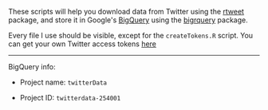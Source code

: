 These scripts will help you download data from Twitter using the [rtweet](https://rtweet.info/articles/intro.html) package, and store it in Google's [BigQuery](https://cloud.google.com/bigquery/) using the [bigrquery](https://bigrquery.r-dbi.org/) package.

Every file I use should be visible, except for the `createTokens.R` script. You can get your own Twitter access tokens [here](https://developer.twitter.com/en/docs/basics/authentication/guides/access-tokens)

****

BigQuery info:

- Project name: `twitterData`

- Project ID: `twitterdata-254001`